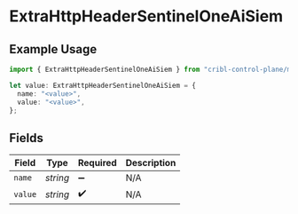 # ExtraHttpHeaderSentinelOneAiSiem

## Example Usage

```typescript
import { ExtraHttpHeaderSentinelOneAiSiem } from "cribl-control-plane/models/operations";

let value: ExtraHttpHeaderSentinelOneAiSiem = {
  name: "<value>",
  value: "<value>",
};
```

## Fields

| Field              | Type               | Required           | Description        |
| ------------------ | ------------------ | ------------------ | ------------------ |
| `name`             | *string*           | :heavy_minus_sign: | N/A                |
| `value`            | *string*           | :heavy_check_mark: | N/A                |